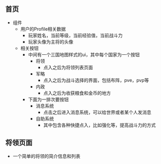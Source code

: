 首页
-----
+ 组件
	+ 用户的Profile相关数据
		+ 玩家姓名，当前等级，当前经验值，当前战斗力	
		+ 玩家头像为主将的头像
	+ 相关按钮
		+ 中间有一个三国地图样式的ui，其中每个国家为一个按钮
			+ 将领
				+ 点入之后为将领列表页面
			+ 军略
				+ 点入之后为战斗选择的界面，包括布阵，pve，pvp等
			+ 内政
				+ 点入之后为收获粮食和金币的地方
		+ 下面为一排次要按钮
			+ 消息系统
				+ 点击之后进入消息系统，可以给世界或者某个人发消息
			+ 自助系统
				+ 其中包含各种快捷点入，比如强化等，提高战斗力的方式
				
				
将领页面
------
+ 一个简单的将领的简介信息和列表